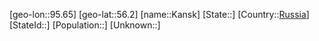 ﻿---
location: [56.2,95.65]
type: City
tags:
- geo/City


SpocWebEntityId: 31296
isDeleted: false
confidential: public

---
[geo-lon::95.65]
[geo-lat::56.2]
[name::Kansk]
[State::]
[Country::[Russia](geo/Continent/Europe/Russia.md)]
[StateId::]
[Population::]
[Unknown::]

